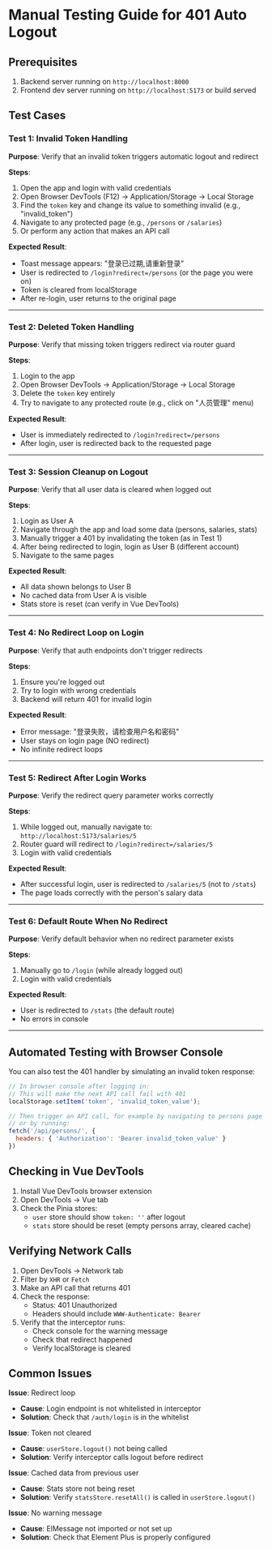 # Manual Testing Guide for 401 Auto Logout

## Prerequisites
1. Backend server running on `http://localhost:8000`
2. Frontend dev server running on `http://localhost:5173` or build served

## Test Cases

### Test 1: Invalid Token Handling
**Purpose**: Verify that an invalid token triggers automatic logout and redirect

**Steps**:
1. Open the app and login with valid credentials
2. Open Browser DevTools (F12) → Application/Storage → Local Storage
3. Find the `token` key and change its value to something invalid (e.g., "invalid_token")
4. Navigate to any protected page (e.g., `/persons` or `/salaries`)
5. Or perform any action that makes an API call

**Expected Result**:
- Toast message appears: "登录已过期,请重新登录"
- User is redirected to `/login?redirect=/persons` (or the page you were on)
- Token is cleared from localStorage
- After re-login, user returns to the original page

---

### Test 2: Deleted Token Handling
**Purpose**: Verify that missing token triggers redirect via router guard

**Steps**:
1. Login to the app
2. Open Browser DevTools → Application/Storage → Local Storage
3. Delete the `token` key entirely
4. Try to navigate to any protected route (e.g., click on "人员管理" menu)

**Expected Result**:
- User is immediately redirected to `/login?redirect=/persons`
- After login, user is redirected back to the requested page

---

### Test 3: Session Cleanup on Logout
**Purpose**: Verify that all user data is cleared when logged out

**Steps**:
1. Login as User A
2. Navigate through the app and load some data (persons, salaries, stats)
3. Manually trigger a 401 by invalidating the token (as in Test 1)
4. After being redirected to login, login as User B (different account)
5. Navigate to the same pages

**Expected Result**:
- All data shown belongs to User B
- No cached data from User A is visible
- Stats store is reset (can verify in Vue DevTools)

---

### Test 4: No Redirect Loop on Login
**Purpose**: Verify that auth endpoints don't trigger redirects

**Steps**:
1. Ensure you're logged out
2. Try to login with wrong credentials
3. Backend will return 401 for invalid login

**Expected Result**:
- Error message: "登录失败，请检查用户名和密码"
- User stays on login page (NO redirect)
- No infinite redirect loops

---

### Test 5: Redirect After Login Works
**Purpose**: Verify the redirect query parameter works correctly

**Steps**:
1. While logged out, manually navigate to: `http://localhost:5173/salaries/5`
2. Router guard will redirect to `/login?redirect=/salaries/5`
3. Login with valid credentials

**Expected Result**:
- After successful login, user is redirected to `/salaries/5` (not to `/stats`)
- The page loads correctly with the person's salary data

---

### Test 6: Default Route When No Redirect
**Purpose**: Verify default behavior when no redirect parameter exists

**Steps**:
1. Manually go to `/login` (while already logged out)
2. Login with valid credentials

**Expected Result**:
- User is redirected to `/stats` (the default route)
- No errors in console

---

## Automated Testing with Browser Console

You can also test the 401 handler by simulating an invalid token response:

```javascript
// In browser console after logging in:
// This will make the next API call fail with 401
localStorage.setItem('token', 'invalid_token_value');

// Then trigger an API call, for example by navigating to persons page
// or by running:
fetch('/api/persons/', {
  headers: { 'Authorization': 'Bearer invalid_token_value' }
})
```

## Checking in Vue DevTools

1. Install Vue DevTools browser extension
2. Open DevTools → Vue tab
3. Check the Pinia stores:
   - `user` store should show `token: ''` after logout
   - `stats` store should be reset (empty persons array, cleared cache)

## Verifying Network Calls

1. Open DevTools → Network tab
2. Filter by `XHR` or `Fetch`
3. Make an API call that returns 401
4. Check the response:
   - Status: 401 Unauthorized
   - Headers should include `WWW-Authenticate: Bearer`
5. Verify that the interceptor runs:
   - Check console for the warning message
   - Check that redirect happened
   - Verify localStorage is cleared

## Common Issues

**Issue**: Redirect loop
- **Cause**: Login endpoint is not whitelisted in interceptor
- **Solution**: Check that `/auth/login` is in the whitelist

**Issue**: Token not cleared
- **Cause**: `userStore.logout()` not being called
- **Solution**: Verify interceptor calls logout before redirect

**Issue**: Cached data from previous user
- **Cause**: Stats store not being reset
- **Solution**: Verify `statsStore.resetAll()` is called in `userStore.logout()`

**Issue**: No warning message
- **Cause**: ElMessage not imported or not set up
- **Solution**: Check that Element Plus is properly configured
